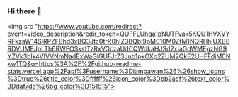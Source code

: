 ### Hi there 👋

<!--
**shashankanand13monu/shashankanand13monu** is a ✨ _special_ ✨ repository because its `README.md` (this file) appears on your GitHub profile.

Here are some ideas to get you started:

- 🔭 I’m currently working on ...
- 🌱 I’m currently learning ...
- 👯 I’m looking to collaborate on ...
- 🤔 I’m looking for help with ...
- 💬 Ask me about ...
- 📫 How to reach me: ...
- 😄 Pronouns: ...
- ⚡ Fun fact: ...
-->

<img src "https://www.youtube.com/redirect?event=video_description&redir_token=QUFFLUhqa1pNUTFvak5KQU1HVXVYRFkzaW14SlRPZFBhd3xBQ3Jtc0trR0hIZ3BQbl9pM010M0ZtM1NQRHhjUXBBRDVUMEJpLTh6RWFOSkstTzRxVGczaUdCQWdkaHJSd2xIaGdWMEgzNG9YZVk3blk4VlVVNmNadExWaGlGUFJrZ3Jub1pkOXp2ZUM2QkE2UHFFdjM0Nkw1TQ&q=https%3A%2F%2Fgithub-readme-stats.vercel.app%2Fapi%3Fusername%3Diampawan%26%26show_icons%3Dtrue%26title_color%3Dffffff%26icon_color%3Dbb2acf%26text_color%3Ddaf7dc%26bg_color%3D151515">
